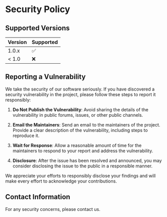 # Security Policy

## Supported Versions

| Version | Supported          |
| ------- | ------------------ |
| 1.0.x   | :white_check_mark: |
| < 1.0   | :x:                |

## Reporting a Vulnerability

We take the security of our software seriously. If you have discovered a security vulnerability in the project, please follow these steps to report it responsibly:

1. **Do Not Publish the Vulnerability**: Avoid sharing the details of the vulnerability in public forums, issues, or other public channels.

2. **Email the Maintainers**: Send an email to the maintainers of the project. Provide a clear description of the vulnerability, including steps to reproduce it.

3. **Wait for Response**: Allow a reasonable amount of time for the maintainers to respond to your report and address the vulnerability.

4. **Disclosure**: After the issue has been resolved and announced, you may consider disclosing the issue to the public in a responsible manner.

We appreciate your efforts to responsibly disclose your findings and will make every effort to acknowledge your contributions.

## Contact Information

For any security concerns, please contact us.